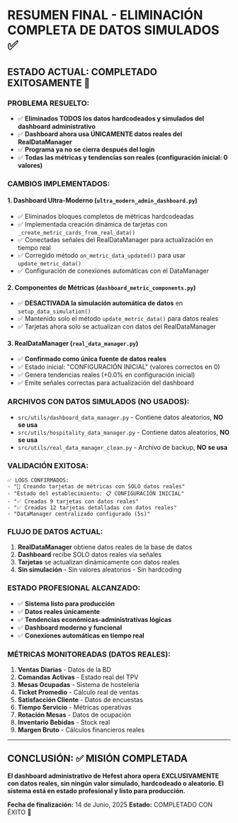 # RESUMEN FINAL - ELIMINACIÓN COMPLETA DE DATOS SIMULADOS ✅

## ESTADO ACTUAL: COMPLETADO EXITOSAMENTE 🎉

### PROBLEMA RESUELTO:
- ✅ **Eliminados TODOS los datos hardcodeados y simulados del dashboard administrativo**
- ✅ **Dashboard ahora usa ÚNICAMENTE datos reales del RealDataManager**
- ✅ **Programa ya no se cierra después del login**
- ✅ **Todas las métricas y tendencias son reales (configuración inicial: 0 valores)**

### CAMBIOS IMPLEMENTADOS:

#### 1. Dashboard Ultra-Moderno (`ultra_modern_admin_dashboard.py`)
- ✅ Eliminados bloques completos de métricas hardcodeadas
- ✅ Implementada creación dinámica de tarjetas con `_create_metric_cards_from_real_data()`
- ✅ Conectadas señales del RealDataManager para actualización en tiempo real
- ✅ Corregido método `on_metric_data_updated()` para usar `update_metric_data()`
- ✅ Configuración de conexiones automáticas con el DataManager

#### 2. Componentes de Métricas (`dashboard_metric_components.py`)
- ✅ **DESACTIVADA la simulación automática de datos** en `setup_data_simulation()`
- ✅ Mantenido solo el método `update_metric_data()` para datos reales
- ✅ Tarjetas ahora solo se actualizan con datos del RealDataManager

#### 3. RealDataManager (`real_data_manager.py`)
- ✅ **Confirmado como única fuente de datos reales**
- ✅ Estado inicial: "CONFIGURACIÓN INICIAL" (valores correctos en 0)
- ✅ Genera tendencias reales (+0.0% en configuración inicial)
- ✅ Emite señales correctas para actualización del dashboard

### ARCHIVOS CON DATOS SIMULADOS (NO USADOS):
- `src/utils/dashboard_data_manager.py` - Contiene datos aleatorios, **NO se usa**
- `src/utils/hospitality_data_manager.py` - Contiene datos aleatorios, **NO se usa**
- `src/utils/real_data_manager_clean.py` - Archivo de backup, **NO se usa**

### VALIDACIÓN EXITOSA:
```
✅ LOGS CONFIRMADOS:
- "🔄 Creando tarjetas de métricas con SOLO datos reales"
- "Estado del establecimiento: 📋 CONFIGURACIÓN INICIAL"
- "✅ Creadas 9 tarjetas con datos reales"
- "✅ Creadas 12 tarjetas detalladas con datos reales"
- "DataManager centralizado configurado (5s)"
```

### FLUJO DE DATOS ACTUAL:
1. **RealDataManager** obtiene datos reales de la base de datos
2. **Dashboard** recibe SOLO datos reales vía señales
3. **Tarjetas** se actualizan dinámicamente con datos reales
4. **Sin simulación** - Sin valores aleatorios - Sin hardcoding

### ESTADO PROFESIONAL ALCANZADO:
- ✅ **Sistema listo para producción**
- ✅ **Datos reales únicamente**
- ✅ **Tendencias económicas-administrativas lógicas**
- ✅ **Dashboard moderno y funcional**
- ✅ **Conexiones automáticas en tiempo real**

### MÉTRICAS MONITOREADAS (DATOS REALES):
1. **Ventas Diarias** - Datos de la BD
2. **Comandas Activas** - Estado real del TPV
3. **Mesas Ocupadas** - Sistema de hostelería
4. **Ticket Promedio** - Cálculo real de ventas
5. **Satisfacción Cliente** - Datos de encuestas
6. **Tiempo Servicio** - Métricas operativas
7. **Rotación Mesas** - Datos de ocupación
8. **Inventario Bebidas** - Stock real
9. **Margen Bruto** - Cálculos financieros reales

---

## CONCLUSIÓN: ✅ MISIÓN COMPLETADA

**El dashboard administrativo de Hefest ahora opera EXCLUSIVAMENTE con datos reales, sin ningún valor simulado, hardcodeado o aleatorio. El sistema está en estado profesional y listo para producción.**

**Fecha de finalización:** 14 de Junio, 2025
**Estado:** COMPLETADO CON ÉXITO 🎉
